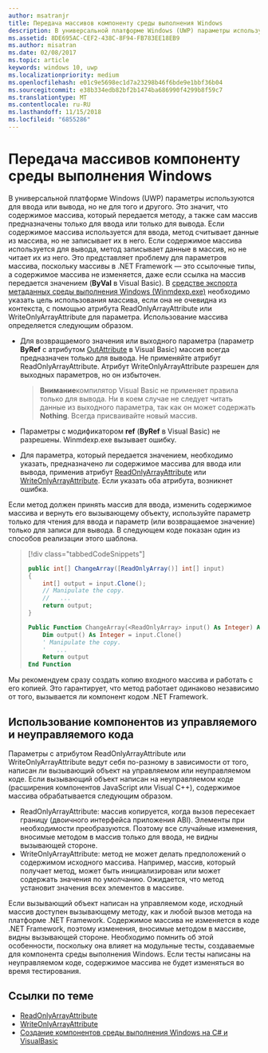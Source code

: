 ```yaml
---
author: msatranjr
title: Передача массивов компоненту среды выполнения Windows
description: В универсальной платформе Windows (UWP) параметры используются для ввода или вывода, но не для того и другого. Это значит, что содержимое массива, который передается методу, а также сам массив предназначены только для ввода или только для вывода.
ms.assetid: 8DE695AC-CEF2-438C-8F94-FB783EE18EB9
ms.author: misatran
ms.date: 02/08/2017
ms.topic: article
keywords: windows 10, uwp
ms.localizationpriority: medium
ms.openlocfilehash: e01c9e5698ec1d7a23298b46f6bde9e1bbf36b04
ms.sourcegitcommit: e38b334edb82bf2b1474ba686990f4299b8f59c7
ms.translationtype: MT
ms.contentlocale: ru-RU
ms.lasthandoff: 11/15/2018
ms.locfileid: "6855286"
---
```

# <a name="passing-arrays-to-a-windows-runtime-component"></a>Передача массивов компоненту среды выполнения Windows




В универсальной платформе Windows (UWP) параметры используются для ввода или вывода, но не для того и другого. Это значит, что содержимое массива, который передается методу, а также сам массив предназначены только для ввода или только для вывода. Если содержимое массива используется для ввода, метод считывает данные из массива, но не записывает их в него. Если содержимое массива используется для вывода, метод записывает данные в массив, но не читает их из него. Это представляет проблему для параметров массива, поскольку массивы в .NET Framework — это ссылочные типы, а содержимое массива не изменяется, даже если ссылка на массив передается значением (**ByVal** в Visual Basic). В [средстве экспорта метаданных среды выполнения Windows (Winmdexp.exe)](https://msdn.microsoft.com/library/hh925576.aspx) необходимо указать цель использования массива, если она не очевидна из контекста, с помощью атрибута ReadOnlyArrayAttribute или WriteOnlyArrayAttribute для параметра. Использование массива определяется следующим образом.

-   Для возвращаемого значения или выходного параметра (параметр **ByRef** с атрибутом [OutAttribute](https://msdn.microsoft.com/library/system.runtime.interopservices.outattribute.aspx) в Visual Basic) массив всегда предназначен только для вывода. Не применяйте атрибут ReadOnlyArrayAttribute. Атрибут WriteOnlyArrayAttribute разрешен для выходных параметров, но он избыточен.

    > **Внимание**компилятор Visual Basic не применяет правила только для вывода. Ни в коем случае не следует читать данные из выходного параметра, так как он может содержать **Nothing**. Всегда присваивайте новый массив.
 
-   Параметры с модификатором **ref** (**ByRef** в Visual Basic) не разрешены. Winmdexp.exe вызывает ошибку.
-   Для параметра, который передается значением, необходимо указать, предназначено ли содержимое массива для ввода или вывода, применив атрибут [ReadOnlyArrayAttribute](https://msdn.microsoft.com/library/system.runtime.interopservices.windowsruntime.readonlyarrayattribute.aspx) или [WriteOnlyArrayAttribute](https://msdn.microsoft.com/library/system.runtime.interopservices.windowsruntime.writeonlyarrayattribute.aspx). Если указать оба атрибута, возникнет ошибка.

Если метод должен принять массив для ввода, изменить содержимое массива и вернуть его вызывающему объекту, используйте параметр только для чтения для ввода и параметр (или возвращаемое значение) только для записи для вывода. В следующем коде показан один из способов реализации этого шаблона.

> [!div class="tabbedCodeSnippets"]
> ```csharp
> public int[] ChangeArray([ReadOnlyArray()] int[] input)
> {
>     int[] output = input.Clone();
>     // Manipulate the copy.
>     //   ...
>     return output;
> }
> ```
> ```vb
> Public Function ChangeArray(<ReadOnlyArray> input() As Integer) As Integer()
>     Dim output() As Integer = input.Clone()
>     ' Manipulate the copy.
>     '   ...
>     Return output
> End Function
> ```

Мы рекомендуем сразу создать копию входного массива и работать с его копией. Это гарантирует, что метод работает одинаково независимо от того, вызывается ли компонент кодом .NET Framework.

## <a name="using-components-from-managed-and-unmanaged-code"></a>Использование компонентов из управляемого и неуправляемого кода


Параметры с атрибутом ReadOnlyArrayAttribute или WriteOnlyArrayAttribute ведут себя по-разному в зависимости от того, написан ли вызывающий объект на управляемом или неуправляемом коде. Если вызывающий объект написан на неуправляемом коде (расширения компонентов JavaScript или Visual C++), содержимое массива обрабатывается следующим образом.

-   ReadOnlyArrayAttribute: массив копируется, когда вызов пересекает границу (двоичного интерфейса приложения ABI). Элементы при необходимости преобразуются. Поэтому все случайные изменения, вносимые методом в массив только для ввода, не видны вызывающей стороне.
-   WriteOnlyArrayAttribute: метод не может делать предположений о содержимом исходного массива. Например, массив, который получает метод, может быть инициализирован или может содержать значения по умолчанию. Ожидается, что метод установит значения всех элементов в массиве.

Если вызывающий объект написан на управляемом коде, исходный массив доступен вызывающему методу, как и любой вызов метода на платформе .NET Framework. Содержимое массива не изменяется в коде .NET Framework, поэтому изменения, вносимые методом в массиве, видны вызывающей стороне. Необходимо помнить об этой особенности, поскольку она влияет на модульные тесты, создаваемые для компонента среды выполнения Windows. Если тесты написаны на неуправляемом коде, содержимое массива не будет изменяться во время тестирования.

## <a name="related-topics"></a>Ссылки по теме

* [ReadOnlyArrayAttribute](https://msdn.microsoft.com/library/system.runtime.interopservices.windowsruntime.readonlyarrayattribute.aspx)
* [WriteOnlyArrayAttribute](https://msdn.microsoft.com/library/system.runtime.interopservices.windowsruntime.writeonlyarrayattribute.aspx)
* [Создание компонентов среды выполнения Windows на C# и VisualBasic](creating-windows-runtime-components-in-csharp-and-visual-basic.md)
